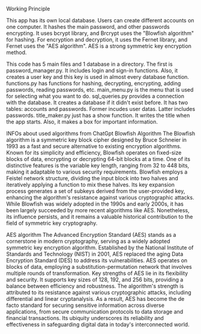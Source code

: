 Working Principle

This app has its own local database. Users can create different accounts on one computer. It hashes the main password, and other passwords encrypting. It uses bcrypt library, and Brcrypt uses the "Blowfish algorithm" for hashing. For encryption and decryption, it uses the Fernet library, and Fernet uses the "AES algorithm". AES is a strong symmetric key encryption method.

This code has 5 main files and 1 database in a directory. The first is password_manager.py. It includes login and sign-in functions. Also, it creates a user key and this key is used in almost every database function. functions.py has functions for hashing, decrypting, encrypting, adding passwords, reading passwords, etc. main_menu.py is the menu that is used for selecting what you want to do. sql_queries.py provides a connection with the database. It creates a database if it didn't exist before. It has two tables: accounts and passwords. Former incudes user datas. Latter includes passwords. title_maker.py just has a show function. It writes the title when the app starts. Also, it makes a box for important information.

INFOs about used algorithms from ChatGpt
Blowfish Algorithm
The Blowfish algorithm is a symmetric key block cipher designed by Bruce Schneier in 1993 as a fast and secure alternative to existing encryption algorithms. Known for its simplicity and efficiency, Blowfish operates on fixed-size blocks of data, encrypting or decrypting 64-bit blocks at a time. One of its distinctive features is the variable key length, ranging from 32 to 448 bits, making it adaptable to various security requirements. Blowfish employs a Feistel network structure, dividing the input block into two halves and iteratively applying a function to mix these halves. Its key expansion process generates a set of subkeys derived from the user-provided key, enhancing the algorithm's resistance against various cryptographic attacks. While Blowfish was widely adopted in the 1990s and early 2000s, it has been largely succeeded by more recent algorithms like AES. Nonetheless, its influence persists, and it remains a valuable historical contribution to the field of symmetric key cryptography.

AES algorithm
The Advanced Encryption Standard (AES) stands as a cornerstone in modern cryptography, serving as a widely adopted symmetric key encryption algorithm. Established by the National Institute of Standards and Technology (NIST) in 2001, AES replaced the aging Data Encryption Standard (DES) to address its vulnerabilities. AES operates on blocks of data, employing a substitution-permutation network that involves multiple rounds of transformation. Key strengths of AES lie in its flexibility and security. It supports key sizes of 128, 192, and 256 bits, providing a balance between efficiency and robustness. The algorithm's strength is attributed to its resistance against various cryptographic attacks, including differential and linear cryptanalysis. As a result, AES has become the de facto standard for securing sensitive information across diverse applications, from secure communication protocols to data storage and financial transactions. Its ubiquity underscores its reliability and effectiveness in safeguarding digital data in today's interconnected world.
